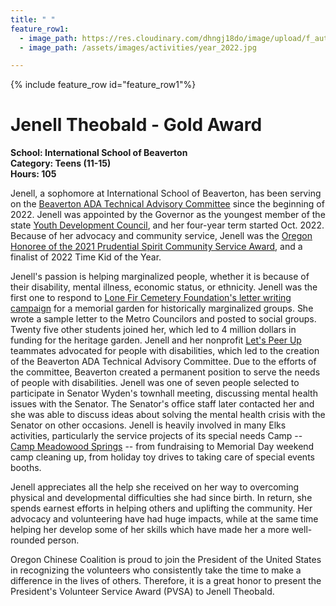 ```yaml
---
title: " "
feature_row1:
  - image_path: https://res.cloudinary.com/dhngj18do/image/upload/f_auto,q_auto/v1/images/pvsa/2022_Jenell_Theobald
  - image_path: /assets/images/activities/year_2022.jpg

---
```


{% include feature_row id="feature_row1"%}

# Jenell Theobald - Gold Award

**School: International School of Beaverton**  
**Category: Teens (11-15)**  
**Hours: 105**  

Jenell, a sophomore at International School of Beaverton, has been serving on the [Beaverton ADA Technical Advisory Committee](https://www.beavertonoregon.gov/253/ADA-Technical-Advisory-Committee) since the beginning of 2022.  Jenell was appointed by the Governor as the youngest member of the state [Youth Development Council](https://www.oregon.gov/youthdevelopmentdivision/AboutUs/Pages/Youth-Development-Council.aspx), and her four-year term started Oct. 2022.  Because of her advocacy and community service, Jenell was the [Oregon Honoree of the 2021 Prudential Spirit Community Service Award](https://www.prnewswire.com/news-releases/oregons-top-youth-volunteers-of-2021-selected-by-national-program-301223760.html), and a finalist of 2022 Time Kid of the Year.  

Jenell's passion is helping marginalized people, whether it is because of their disability, mental illness, economic status, or ethnicity.  Jenell was the first one to respond to [Lone Fir Cemetery Foundation's letter writing campaign](https://pdxchinese.org/cultural_heritage_garden/) for a memorial garden for historically marginalized groups.  She wrote a sample letter to the Metro Councilors and posted to social groups.  Twenty five other students joined her, which led to 4 million dollars in funding for the heritage garden.  Jenell and her nonprofit [Let's Peer Up](https://letspeerup.godaddysites.com/) teammates advocated for people with disabilities, which led to the creation of the Beaverton ADA Technical Advisory Committee.  Due to the efforts of the committee, Beaverton created a permanent position to serve the needs of people with disabilities.  Jenell was one of seven people selected to participate in Senator Wyden's townhall meeting, discussing mental health issues with the Senator.  The Senator's office staff later contacted her and she was able to discuss ideas about solving the mental health crisis with the Senator on other occasions.  Jenell is heavily involved in many Elks activities, particularly the service projects of its special needs Camp -- [Camp Meadowood Springs](https://www.meadowoodsprings.org/) -- from fundraising to Memorial Day weekend camp cleaning up, from holiday toy drives to taking care of special events booths.

Jenell appreciates all the help she received on her way to overcoming physical and developmental difficulties she had since birth.  In return, she spends earnest efforts in helping others and uplifting the community.  Her advocacy and volunteering have had huge impacts, while at the same time helping her develop some of her skills which have made her a more well-rounded person.

Oregon Chinese Coalition is proud to join the President of the United States in recognizing the volunteers who consistently take the time to make a difference in the lives of others. Therefore, it is a great honor to present the President's Volunteer Service Award (PVSA) to Jenell Theobald.
